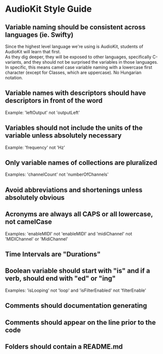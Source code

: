 # AudioKit Style Guide

## Variable naming should be consistent across languages (ie. Swifty)

Since the highest level language we're using is AudioKit, students of AudioKit will learn that first.  
As they dig deeper, they will be exposed to other languages, specifically C-variants, and they should
not be surprised the variables in those languages.  In specific, this means camel case variable naming
with a lowercase first character (except for Classes, which are uppercase).  No Hungarian notation.

## Variable names with descriptors should have descriptors in front of the word

Example: 'leftOutput' not 'outputLeft'

## Variables should not include the units of the variable unless absolutely necessary

Example: 'frequency' not 'Hz'

## Only variable names of collections are pluralized

Examples: 'channelCount' not 'numberOfChannels'

## Avoid abbreviations and shortenings unless absolutely obvious

## Acronyms are always all CAPS or all lowercase, not camelCase

 Examples: 'enableMIDI' not 'enableMIDI' and 'midiChannel' not 'MIDIChannel' or 'MidiChannel'

## Time Intervals are "Durations"

## Boolean variable should start with "is" and if a verb, should end with "ed" or "ing"

Examples: 'isLooping' not 'loop' and 'isFilterEnabled' not 'filterEnable'

## Comments should documentation generating

## Comments should appear on the line prior to the code

## Folders should contain a README.md